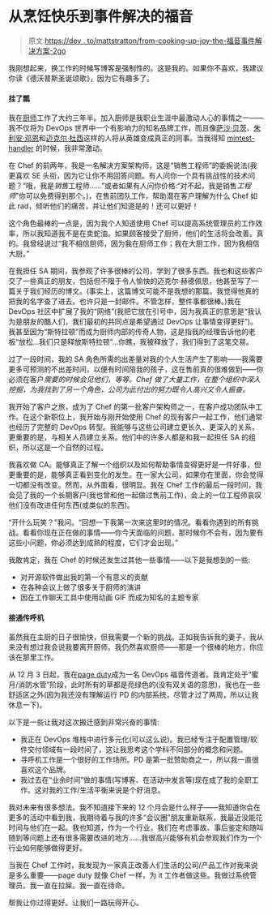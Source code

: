 # 从烹饪快乐到事件解决的福音

> 原文:[https://dev . to/mattstratton/from-cooking-up-joy-the-福音事件解决方案-2go](https://dev.to/mattstratton/from-cooking-up-delight-to-the-gospel-of-incident-resolution-2go)

我刚想起来，换工作的时候写博客是强制性的。这是我的。如果你不喜欢，我建议你读《德沃普斯圣诞颂歌》，因为它有趣多了。

#### 挂了瓢

我在[厨师](https://chef.io)工作了大约三年半。加入厨师是我职业生涯中最激动人心的事情之一——我不仅将为 DevOps 世界中一个有影响力的知名品牌工作，而且像[萨沙·贝茨](https://twitter.com/sascha_d)、[朱利安·邓恩](https://twitter.com/julian_dunn)和[迈克尔·杜西](https://twitter.com/mfdii)这样的人将从英雄变成真正的同事。当我得知 [mintest-handler](https://github.com/chef/minitest-chef-handler) 的时候，我非常激动。

在 Chef 的前两年，我是一名解决方案架构师，这是“销售工程师”的委婉说法(我更喜欢 SE 头衔，因为它让你不用回答问题。有人问你一个具有挑战性的技术问题？“哦，我是*销售*工程师……”或者如果有人问你价格:“对不起，我是销售*工程师*”你可以免费得到那个。)，在售前团队工作，帮助潜在客户理解为什么 Chef 如此 rad，倾听他们的痛苦，并让他们知道是的！还可以更好！

这个角色最棒的一点是，因为我个人知道使用 Chef 可以提高系统管理员的工作效率，所以我知道我不是在卖蛇油。如果顾客接受了厨师，他们的生活将会改善。真的。我曾经说过“我不相信厨师，因为我在厨师工作；我在大厨工作，因为我相信大厨。”

在我担任 SA 期间，我参观了许多很棒的公司，学到了很多东西。我也和这些客户交了一些真正的朋友，包括但不限于令人愉快的迈克尔·赫德佩思，他甚至写了一篇关于我们经历的博文。(事实上，这篇博文可能不是我想的那篇。我觉得他真的把我的名字查了进去。也许只是一封邮件。不管怎样，整件事都很棒。)我在 DevOps 社区中扩展了我的“网络”(我把它放在引号中，因为我真正的意思是“我认为是朋友的酷人们，我们最初的共同点是希望通过 DevOps 让事情变得更好”)。我甚至因为“斯特拉顿”而成为厨师内部的传奇人物，这是指我的经理告诉他的老板“放松…我们只是释放斯特拉顿”…你瞧，我被释放了，我们得到了这笔交易。

过了一段时间，我的 SA 角色所需的出差量对我的个人生活产生了影响——我需要更多可预测的不出差时间，以便有时间陪我的孩子，这在售前真的很难做到——你必须在客户*需要的时候会见他们，等等。Chef 做了大量工作，在整个组织中深入挖掘，为我找到了另一个角色，公司为此付出的努力既令人高兴又令人振奋。*

我开始了客户之旅，成为了 Chef 的第一批客户架构师之一，在客户成功团队中工作。在这个新职位上，我开始与刚开始使用 Chef 的现有客户一起工作，他们通常也经历了完整的 DevOps 转型。我能够与这些公司建立更长久、更深入的关系，更重要的是，与相关人员建立关系。他们中的许多人都是和我一起担任 SA 的组织，所以这是一个自然的过程。

我喜欢做 CA。能够真正了解一个组织以及如何帮助事情变得更好是一件好事，但更重要的是，能够真正看到变化的发生。在一家大公司，如果你在里面，你会觉得一切都没有改变。然而，从外面看，很明显。我在 Chef 工作的最后一段时间，我会见了我的一个长期客户(我也曾和他一起做过售前工作)，会上的一位工程师哀叹他们没有改进任何东西(或类似的东西)。

“开什么玩笑？”我问。“回想一下我第一次来这里时的情况。看看你遇到的所有挑战。看看你现在正在做的事情——你今天面临的问题，那时候你不会有，因为要有这些小问题，你必须达到成熟的程度，它们才会出现。”

我敢肯定，我在 Chef 的时候还发生过其他一些事情——以下是我想到的一些:

*   对开源软件做出我的第一个有意义的贡献
*   在各种会议上做了很多关于厨师的演讲
*   因在工作聊天工具中使用动画 GIF 而成为知名的主题专家

#### 接通传呼机

虽然我在主厨的日子很愉快，但我需要一个新的挑战。正如我告诉我的妻子，我从来没有想过我会说我要离开厨师。我仍然喜欢厨师——那是一个很棒的地方，你应该在那里工作。

从 12 月 3 日起，我在[page duty](https://www.pagerduty.com)成为一名 DevOps 福音传道者。我肯定处于“蜜月/消防水管”阶段，此时所有的草都是亮绿色的(没有双关语的意思)，我也在一些舒适区之外(因为我还没有理解运行 PD 的内部系统，尽管才过了两周，所以让我休息一下)。

以下是一些让我对这次搬迁感到非常兴奋的事情:

*   我正在 DevOps 堆栈中进行多元化(可以这么说)。我已经专注于配置管理/软件交付领域有一段时间了，这让我思考这个学科不同部分的概念和问题。
*   寻呼机工作是一个很好的工作场所。PD 是第一批赞助商之一，所以我一直很喜欢这个品牌。
*   我过去在“业余时间”做的事情(写博客、在活动中发言等)现在成了我的全职工作。这对我的工作/生活平衡来说是个好消息。

我对未来有很多想法。我不知道接下来的 12 个月会是什么样子——我知道你会在更多的活动中看到我，我期待着与我的许多“会议圈”朋友重新联系，我最近没能花时间与他们在一起。我也知道，作为一个行业，我们在考虑事故、事后鉴定和随叫随到等问题上还有很多需要改进的地方……我很高兴能够有机会参观我们作为一个行业如何能够做得更好。

当我在 Chef 工作时，我发现为一家真正改善人们生活的公司/产品工作对我来说是多么重要——page duty 就像 Chef 一样，为 it 工作者做这些。我做过系统管理员。我一直在拉屎。我一直在待命。

帮我让你过得更好。让我们一路玩得开心。